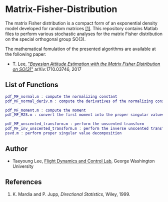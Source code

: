 # Matrix-Fisher-Distribution

The matrix Fisher distribution is a compact form of an exponential density model developed for random matrices [[1]](#Mar). This repository contains Matlab files to perform various stochastic analyses for the matrix Fisher distribution on the special orthogonal group SO(3). 

The mathematical fomulation of the presented algorithms are available at the following paper:

- T. Lee, ["*Bayesian Attitude Estimation with the Matrix Fisher Distribution on SO(3)*"](https://arxiv.org/abs/1710.03746/) 	arXiv:1710.03746, 2017

## List of Functions

```pdf_MF.m : compute the probability density
pdf_MF_normal.m : compute the normalizing constant
pdf_MF_normal_deriv.m : compute the derivatives of the normalizing constant

pdf_MF_moment.m : compute the moment
pdf_MF_M2S.m : convert the first moment into the proper singular values

pdf_MF_unscented_transform.m : perform the unscented transform
pdf_MF_inv_unscented_transform.m : perform the inverse unscented transform
psvd.m : perform proper singular value decomposition
```

## Author
 - Taeyoung Lee, [Flight Dynamics and Control Lab](http://fdcl.seas.gwu.edu/), George Washington University 

## References
1.  <a name="Mar">K. Mardia and P. Jupp, *Directional Statistics,* Wiley, 1999.</a>

